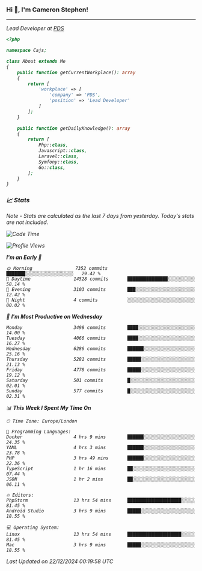 ### Hi 👋, I'm Cameron Stephen!
<hr>
<p><em>Lead Developer at <a href="https://prindatasolutions.co.uk">PDS</a></p>


```php
<?php

namespace Cajs;

class About extends Me
{
    public function getCurrentWorkplace(): array
    {
        return [
            'workplace' => [
                'company' => 'PDS',
                'position' => 'Lead Developer'
            ]
        ];
    }

    public function getDailyKnowledge(): array
    {
        return [
            Php::class,
            Javascript::class,
            Laravel::class,
            Symfony::class,
            Go::class,
        ];
    }
}
```

### 📈 Stats
<p><em>Note - Stats are calculated as the last 7 days from yesterday. Today's stats are not included.</em></p>


<!--START_SECTION:waka-->
![Code Time](http://img.shields.io/badge/Code%20Time-4%2C151%20hrs%2038%20mins-blue)

![Profile Views](http://img.shields.io/badge/Profile%20Views-0-blue)

**I'm an Early 🐤** 

```text
🌞 Morning                7352 commits        ███████░░░░░░░░░░░░░░░░░░   29.42 % 
🌆 Daytime                14528 commits       ███████████████░░░░░░░░░░   58.14 % 
🌃 Evening                3103 commits        ███░░░░░░░░░░░░░░░░░░░░░░   12.42 % 
🌙 Night                  4 commits           ░░░░░░░░░░░░░░░░░░░░░░░░░   00.02 % 
```
📅 **I'm Most Productive on Wednesday** 

```text
Monday                   3498 commits        ████░░░░░░░░░░░░░░░░░░░░░   14.00 % 
Tuesday                  4066 commits        ████░░░░░░░░░░░░░░░░░░░░░   16.27 % 
Wednesday                6286 commits        ██████░░░░░░░░░░░░░░░░░░░   25.16 % 
Thursday                 5281 commits        █████░░░░░░░░░░░░░░░░░░░░   21.13 % 
Friday                   4778 commits        █████░░░░░░░░░░░░░░░░░░░░   19.12 % 
Saturday                 501 commits         █░░░░░░░░░░░░░░░░░░░░░░░░   02.01 % 
Sunday                   577 commits         █░░░░░░░░░░░░░░░░░░░░░░░░   02.31 % 
```


📊 **This Week I Spent My Time On** 

```text
🕑︎ Time Zone: Europe/London

💬 Programming Languages: 
Docker                   4 hrs 9 mins        ██████░░░░░░░░░░░░░░░░░░░   24.35 % 
YAML                     4 hrs 3 mins        ██████░░░░░░░░░░░░░░░░░░░   23.78 % 
PHP                      3 hrs 49 mins       ██████░░░░░░░░░░░░░░░░░░░   22.36 % 
TypeScript               1 hr 16 mins        ██░░░░░░░░░░░░░░░░░░░░░░░   07.44 % 
JSON                     1 hr 2 mins         ██░░░░░░░░░░░░░░░░░░░░░░░   06.11 % 

🔥 Editors: 
PhpStorm                 13 hrs 54 mins      ████████████████████░░░░░   81.45 % 
Android Studio           3 hrs 9 mins        █████░░░░░░░░░░░░░░░░░░░░   18.55 % 

💻 Operating System: 
Linux                    13 hrs 54 mins      ████████████████████░░░░░   81.45 % 
Mac                      3 hrs 9 mins        █████░░░░░░░░░░░░░░░░░░░░   18.55 % 
```


 Last Updated on 22/12/2024 00:19:58 UTC
<!--END_SECTION:waka-->
